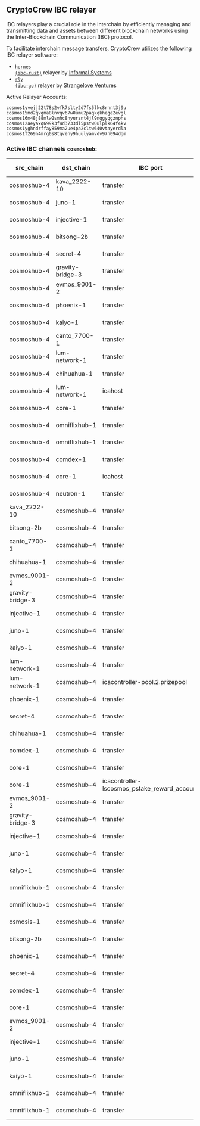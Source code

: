 ## CryptoCrew IBC relayer
IBC relayers play a crucial role in the interchain by efficiently managing and transmitting data and assets between different blockchain networks using the Inter-Blockchain Communication (IBC) protocol.

To facilitate interchain message transfers, CryptoCrew utilizes the following IBC relayer software: 
- <a href="https://github.com/informalsystems/hermes"><code>hermes (ibc-rust)</code></a> relayer by [Informal Systems](https://github.com/informalsystems)
- <a href="https://github.com/cosmos/relayer"><code>rly (ibc-go)</code></a> relayer by [Strangelove Ventures](https://github.com/strangelove-ventures)

Active Relayer Accounts:
```
cosmos1yvejj22t78s2vfk7slty2d7fs5lkc8rnnt3j9u
cosmos15md2qvgma8lnvqv67w0umu2paqkqkhege2evgl
cosmos16m48j88mlw2smhc8nyurznt4jl9nqgyqgznphs
cosmos12aeyaxq699k3f4d3733dl5pstw0ulplk64f4kv
cosmos1yghndrffay859ma2ue4pa2cltw640vtayerdla
cosmos1f269n4mrg0s8tqveny9huulyamvdv97n094dgm
```

### Active IBC channels `cosmoshub`:
| src_chain | dst_chain | IBC port | IBC channel |
| --------------- | --------------- | ------------ | ------------------- |
| cosmoshub-4 | kava_2222-10 | transfer | channel-277 |
| cosmoshub-4 | juno-1 | transfer | channel-207 |
| cosmoshub-4 | injective-1 | transfer | channel-220 |
| cosmoshub-4 | bitsong-2b | transfer | channel-229 |
| cosmoshub-4 | secret-4 | transfer | channel-235 |
| cosmoshub-4 | gravity-bridge-3 | transfer | channel-281 |
| cosmoshub-4 | evmos_9001-2 | transfer | channel-292 |
| cosmoshub-4 | phoenix-1 | transfer | channel-339 |
| cosmoshub-4 | kaiyo-1 | transfer | channel-343 |
| cosmoshub-4 | canto_7700-1 | transfer | channel-358 |
| cosmoshub-4 | lum-network-1 | transfer | channel-566 |
| cosmoshub-4 | chihuahua-1 | transfer | channel-576 |
| cosmoshub-4 | lum-network-1 | icahost | channel-607 |
| cosmoshub-4 | core-1 | transfer | channel-190 |
| cosmoshub-4 | omniflixhub-1 | transfer | channel-290 |
| cosmoshub-4 | omniflixhub-1 | transfer | channel-306 |
| cosmoshub-4 | comdex-1 | transfer | channel-400 |
| cosmoshub-4 | core-1 | icahost | channel-428 |
| cosmoshub-4 | neutron-1 | transfer | channel-569 |
| kava_2222-10 | cosmoshub-4 | transfer | channel-0 |
| bitsong-2b | cosmoshub-4 | transfer | channel-1 |
| canto_7700-1 | cosmoshub-4 | transfer | channel-2 |
| chihuahua-1 | cosmoshub-4 | transfer | channel-49 |
| evmos_9001-2 | cosmoshub-4 | transfer | channel-3 |
| gravity-bridge-3 | cosmoshub-4 | transfer | channel-17 |
| injective-1 | cosmoshub-4 | transfer | channel-1 |
| juno-1 | cosmoshub-4 | transfer | channel-1 |
| kaiyo-1 | cosmoshub-4 | transfer | channel-0 |
| lum-network-1 | cosmoshub-4 | transfer | channel-12 |
| lum-network-1 | cosmoshub-4 | icacontroller-pool.2.prizepool | channel-16 |
| phoenix-1 | cosmoshub-4 | transfer | channel-0 |
| secret-4 | cosmoshub-4 | transfer | channel-0 |
| chihuahua-1 | cosmoshub-4 | transfer | channel-49 |
| comdex-1 | cosmoshub-4 | transfer | channel-37 |
| core-1 | cosmoshub-4 | transfer | channel-24 |
| core-1 | cosmoshub-4 | icacontroller-lscosmos_pstake_reward_account | channel-53 |
| evmos_9001-2 | cosmoshub-4 | transfer | channel-3 |
| gravity-bridge-3 | cosmoshub-4 | transfer | channel-17 |
| injective-1 | cosmoshub-4 | transfer | channel-1 |
| juno-1 | cosmoshub-4 | transfer | channel-1 |
| kaiyo-1 | cosmoshub-4 | transfer | channel-0 |
| omniflixhub-1 | cosmoshub-4 | transfer | channel-0 |
| omniflixhub-1 | cosmoshub-4 | transfer | channel-12 |
| osmosis-1 | cosmoshub-4 | transfer | channel-0 |
| bitsong-2b | cosmoshub-4 | transfer | channel-1 |
| phoenix-1 | cosmoshub-4 | transfer | channel-0 |
| secret-4 | cosmoshub-4 | transfer | channel-0 |
| comdex-1 | cosmoshub-4 | transfer | channel-37 |
| core-1 | cosmoshub-4 | transfer | channel-24 |
| evmos_9001-2 | cosmoshub-4 | transfer | channel-3 |
| injective-1 | cosmoshub-4 | transfer | channel-1 |
| juno-1 | cosmoshub-4 | transfer | channel-1 |
| kaiyo-1 | cosmoshub-4 | transfer | channel-0 |
| omniflixhub-1 | cosmoshub-4 | transfer | channel-0 |
| omniflixhub-1 | cosmoshub-4 | transfer | channel-12 |